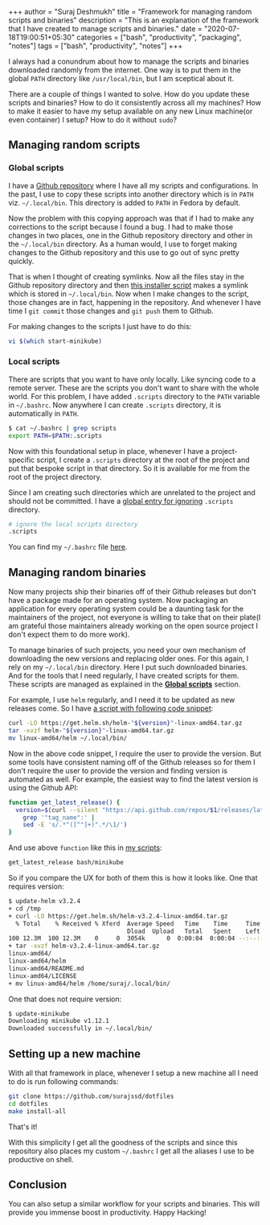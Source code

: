 +++
author = "Suraj Deshmukh"
title = "Framework for managing random scripts and binaries"
description = "This is an explanation of the framework that I have created to manage scripts and binaries."
date = "2020-07-18T19:00:51+05:30"
categories = ["bash", "productivity", "packaging", "notes"]
tags = ["bash", "productivity", "notes"]
+++

I always had a conundrum about how to manage the scripts and binaries downloaded randomly from the internet. One way is to put them in the global `PATH` directory like `/usr/local/bin`, but I am sceptical about it.

There are a couple of things I wanted to solve. How do you update these scripts and binaries? How to do it consistently across all my machines? How to make it easier to have my setup available on any new Linux machine(or even container) I setup? How to do it without `sudo`?

## Managing random scripts

### Global scripts

I have a [Github repository](https://github.com/surajssd/dotfiles) where I have all my scripts and configurations. In the past, I use to copy these scripts into another directory which is in `PATH` viz. `~/.local/bin`. This directory is added to `PATH` in Fedora by default.

Now the problem with this copying approach was that if I had to make any corrections to the script because I found a bug. I had to make those changes in two places, one in the Github repository directory and other in the `~/.local/bin` directory. As a human would, I use to forget making changes to the Github repository and this use to go out of sync pretty quickly.

That is when I thought of creating symlinks. Now all the files stay in the Github repository directory and then [this installer script](https://github.com/surajssd/dotfiles/blob/master/installers/install-local-bin.sh) makes a symlink which is stored in `~/.local/bin`. Now when I make changes to the script, those changes are in fact, happening in the repository. And whenever I have time I `git commit` those changes and `git push` them to Github.

For making changes to the scripts I just have to do this:

```bash
vi $(which start-minikube)
```

### Local scripts

There are scripts that you want to have only locally. Like syncing code to a remote server. These are the scripts you don't want to share with the whole world. For this problem, I have added `.scripts` directory to the `PATH` variable in `~/.bashrc`. Now anywhere I can create `.scripts` directory, it is automatically in `PATH`.

```bash
$ cat ~/.bashrc | grep scripts
export PATH=$PATH:.scripts
```

Now with this foundational setup in place, whenever I have a project-specific script, I create a `.scripts` directory at the root of the project and put that bespoke script in that directory. So it is available for me from the root of the project directory.

Since I am creating such directories which are unrelated to the project and should not be committed. I have a [global entry for ignoring](https://github.com/surajssd/dotfiles/blob/master/configs/gitignore) `.scripts` directory.

```bash
# ignore the local scripts directory
.scripts
```

You can find my `~/.bashrc` file [here](https://github.com/surajssd/dotfiles/blob/master/configs/bashrc).

## Managing random binaries

Now many projects ship their binaries off of their Github releases but don't have a package made for an operating system. Now packaging an application for every operating system could be a daunting task for the maintainers of the project, not everyone is willing to take that on their plate(I am grateful those maintainers already working on the open source project I don't expect them to do more work).

To manage binaries of such projects, you need your own mechanism of downloading the new versions and replacing older ones. For this again, I rely on my `~/.local/bin` directory. Here I put such downloaded binaries. And for the tools that I need regularly, I have created scripts for them. These scripts are managed as explained in the [**Global scripts**](#global-scripts) section.

For example, I use `helm` regularly, and I need it to be updated as new releases come. So I have [a script with following code snippet](https://github.com/surajssd/dotfiles/blob/master/local-bin/update-helm):

```bash
curl -LO https://get.helm.sh/helm-"${version}"-linux-amd64.tar.gz
tar -xvzf helm-"${version}"-linux-amd64.tar.gz
mv linux-amd64/helm ~/.local/bin/
```

Now in the above code snippet, I require the user to provide the version. But some tools have consistent naming off of the Github releases so for them I don't require the user to provide the version and finding version is automated as well. For example, the easiest way to find the latest version is using the Github API:

```bash
function get_latest_release() {
  version=$(curl --silent "https://api.github.com/repos/$1/releases/latest" |
    grep '"tag_name":' |
    sed -E 's/.*"([^"]+)".*/\1/')
}
```

And use above `function` like this in [my scripts](https://github.com/surajssd/dotfiles/blob/master/local-bin/update-minikube#L9):

```bash
get_latest_release bash/minikube
```

So if you compare the UX for both of them this is how it looks like. One that requires version:

```bash
$ update-helm v3.2.4
+ cd /tmp
+ curl -LO https://get.helm.sh/helm-v3.2.4-linux-amd64.tar.gz
  % Total    % Received % Xferd  Average Speed   Time    Time     Time  Current
                                 Dload  Upload   Total   Spent    Left  Speed
100 12.3M  100 12.3M    0     0  3054k      0  0:00:04  0:00:04 --:--:-- 3055k
+ tar -xvzf helm-v3.2.4-linux-amd64.tar.gz
linux-amd64/
linux-amd64/helm
linux-amd64/README.md
linux-amd64/LICENSE
+ mv linux-amd64/helm /home/suraj/.local/bin/
```

One that does not require version:

```bash
$ update-minikube
Downloading minikube v1.12.1
Downloaded successfully in ~/.local/bin/
```

## Setting up a new machine

With all that framework in place, whenever I setup a new machine all I need to do is run following commands:

```bash
git clone https://github.com/surajssd/dotfiles
cd dotfiles
make install-all
```

That's it!

With this simplicity I get all the goodness of the scripts and since this repository also places my custom `~/.bashrc` I get all the aliases I use to be productive on shell.

## Conclusion

You can also setup a similar workflow for your scripts and binaries. This will provide you immense boost in productivity. Happy Hacking!
